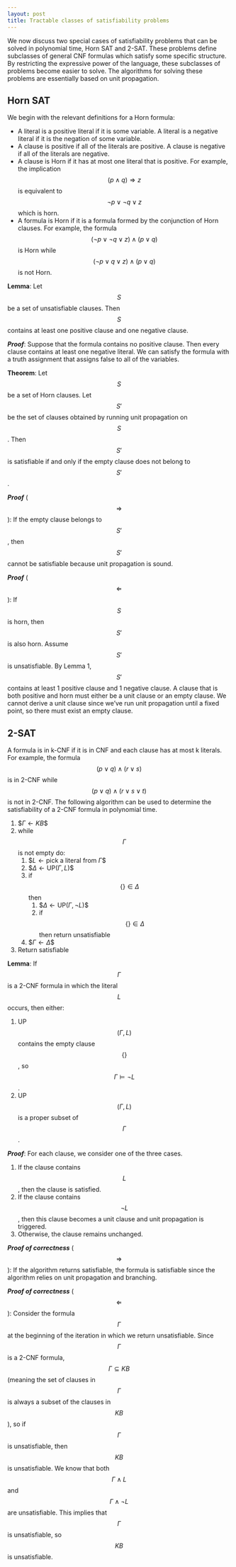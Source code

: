 ```yaml
---
layout: post
title: Tractable classes of satisfiability problems
---
```


We now discuss two special cases of satisfiability problems that can be
solved in polynomial time, Horn SAT and 2-SAT. These problems define
subclasses of general CNF formulas which satisfy some specific
structure. By restricting the expressive power of the language, these
subclasses of problems become easier to solve. The algorithms for
solving these problems are essentially based on unit propagation.

## Horn SAT

We begin with the relevant definitions for a Horn formula:
-   A literal is a positive literal if it is some variable. A literal is
    a negative literal if it is the negation of some variable.
-   A clause is positive if all of the literals are positive. A clause
    is negative if all of the literals are negative.
-   A clause is Horn if it has at most one literal that is positive. For
    example, the implication $$(p\land q)\Rightarrow z$$ is equivalent to
    $$\neg p\lor\neg q\lor z$$ which is horn.
-   A formula is Horn if it is a formula formed by the conjunction of
    Horn clauses. For example, the formula
    $${\left(\neg p\lor\neg q\lor z\right)}\land{\left(p\lor q\right)}$$
    is Horn while
    $${\left(\neg p\lor q\lor z\right)}\land{\left(p\lor q\right)}$$ is
    not Horn.

**Lemma**: Let $$S$$ be a set of unsatisfiable clauses. Then $$S$$ contains
at least one positive clause and one negative clause.

***Proof***: Suppose that the formula contains no positive clause. Then
every clause contains at least one negative literal. We can satisfy the
formula with a truth assignment that assigns false to all of the
variables.

**Theorem**: Let $$S$$ be a set of Horn clauses. Let $$S'$$ be the set of
clauses obtained by running unit propagation on $$S$$. Then $$S'$$ is
satisfiable if and only if the empty clause does not belong to $$S'$$.

***Proof*** ($$\Rightarrow$$): If the empty clause belongs to $$S'$$, then
$$S'$$ cannot be satisfiable because unit propagation is sound.

***Proof*** ($$\Leftarrow$$): If $$S$$ is horn, then $$S'$$ is also horn.
Assume $$S'$$ is unsatisfiable. By Lemma 1, $$S'$$ contains at least 1
positive clause and 1 negative clause. A clause that is both positive
and horn must either be a unit clause or an empty clause. We cannot
derive a unit clause since we’ve run unit propagation until a fixed
point, so there must exist an empty clause.

## 2-SAT

A formula is in k-CNF if it is in CNF and each clause has at most k
literals. For example, the formula
$${\left(p\lor q\right)}\land{\left(r\lor s\right)}$$ is in 2-CNF while
$${\left(p\lor q\right)}\land{\left(r\lor s\lor t\right)}$$ is not in
2-CNF. The following algorithm can be used to determine the
satisfiability of a 2-CNF formula in polynomial time.
1.  \$${\Gamma}\leftarrow KB$$
2.  while $${\Gamma}$$ is not empty do:
    1.  \$$L\leftarrow\text{pick a literal from }{\Gamma}$$
    2.  \$${\Delta}\leftarrow\text{UP}({\Gamma},L)$$
    3.  if $$\{\}\in{\Delta}$$ then
        1.  \$${\Delta}\leftarrow\text{UP}({\Gamma},\neg L)$$
        2.  if $$\{\}\in{\Delta}$$ then return unsatisfiable
    4.  \$${\Gamma}\leftarrow{\Delta}$$
3.  Return satisfiable

**Lemma**: If $${\Gamma}$$ is a 2-CNF formula in which the literal $$L$$
occurs, then either:
1.  UP$$(\Gamma,L)$$ contains the empty clause $$\{\}$$, so
    $${\Gamma}\models\neg L$$.
2.  UP$$(\Gamma,L)$$ is a proper subset of $${\Gamma}$$.

***Proof***: For each clause, we consider one of the three cases.
1.  If the clause contains $$L$$, then the clause is satisfied.
2.  If the clause contains $$\neg L$$, then this clause becomes a unit
    clause and unit propagation is triggered.
3.  Otherwise, the clause remains unchanged.

***Proof of correctness*** ($$\Rightarrow$$): If the algorithm returns
satisfiable, the formula is satisfiable since the algorithm relies on
unit propagation and branching.

***Proof of correctness*** ($$\Leftarrow$$): Consider the formula
$${\Gamma}$$ at the beginning of the iteration in which we return
unsatisfiable. Since $${\Gamma}$$ is a 2-CNF formula,
$${\Gamma}\subseteq KB$$ (meaning the set of clauses in $${\Gamma}$$ is
always a subset of the clauses in $$KB$$ ), so if $${\Gamma}$$ is
unsatisfiable, then $$KB$$ is unsatisfiable. We know that both
$${\Gamma}\land L$$ and $${\Gamma}\land\neg L$$ are unsatisfiable. This
implies that $${\Gamma}$$ is unsatisfiable, so $$KB$$ is unsatisfiable.
